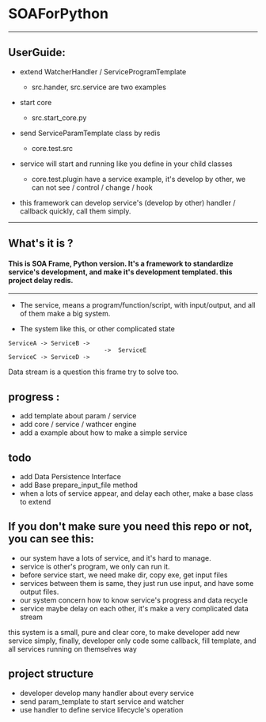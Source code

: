 # SOAForPython

---

## UserGuide:

+ extend WatcherHandler / ServiceProgramTemplate
  + src.hander, src.service are two examples
+ start core
  + src.start_core.py
+ send ServiceParamTemplate class by redis
  + core.test.src 
+ service will start and running like you define in your child classes
  + core.test.plugin have a service example, it's develop by other, we can not see / control / change / hook

+ this framework can develop service's (develop by other) handler / callback quickly, call them simply. 


---

## What's it is ?

#### This is SOA Frame, Python version. It's a framework to standardize service's development, and make it's development templated. this project delay redis.

---

+ The service, means a program/function/script, with input/output, and all of them make a big system.

+ The system like this, or other complicated state
```
ServiceA -> ServiceB ->
                           ->  ServiceE
ServiceC -> ServiceD ->
```

Data stream is a question this frame try to solve too.

## progress :

+ add template about param / service
+ add core / service / wathcer engine
+ add a example about how to make a simple service

## todo

- add Data Persistence Interface
- add Base prepare_input_file method
- when a lots of service appear, and delay each other, make a base class to extend


## If you don't make sure you need this repo or not, you can see this:

+ our system have a lots of service, and it's hard to manage.
+ service is other's program, we only can run it.
+ before service start, we need make dir, copy exe, get input files
+ services between them is same, they just run use input, and have some output files.
+ our system concern how to know service's progress and data recycle
+ service maybe delay on each other, it's make a very complicated data stream

this system is a small, pure and clear core, to make developer add new service simply, 
finally, developer only code some callback, fill template, and all services running on themselves way

## project structure

+ developer develop many handler about every service
+ send param_template to start service and watcher
+ use handler to define service lifecycle's operation


